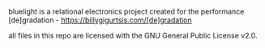 bluelight is a relational electronics project created for the performance [de]gradation - https://billygigurtsis.com/[de]gradation

all files in this repo are licensed with the GNU General Public License v2.0.
